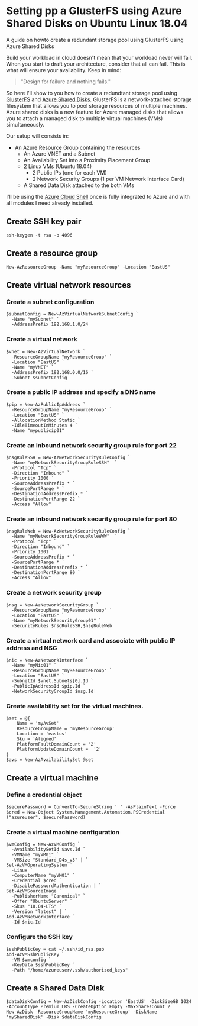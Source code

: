# Setting pp a GlusterFS using Azure Shared Disks on Ubuntu Linux 18.04
A guide on howto create a redundant storage pool using GlusterFS using Azure Shared Disks 


Build your workload in cloud doesn't mean that your workload never will fail. When you start to draft your architecture, consider that all can fail. This is what will ensure your availability. Keep in mind: 

> "Design for failure and nothing fails."

So here I'll show to you how to create a redundtant storage pool using [GlusterFS](https://www.gluster.org/) and [Azure Shared Disks](https://docs.microsoft.com/en-us/azure/virtual-machines/disks-shared). GlusterFS is a network-attached storage filesystem that allows you to pool storage resources of multiple machines. Azure shared disks is a new feature for Azure managed disks that allows you to attach a managed disk to multiple virtual machines (VMs) simultaneously. 

Our setup will consists in:

* An Azure Resource Group containing the resources
   * An Azure VNET and a Subnet
   * An Availability Set into a Proximity Placement Group
   * 2 Linux VMs (Ubuntu 18.04)
      * 2 Public IPs (one for each VM)
      * 2 Network Security Groups (1 per VM Network Interface Card)
   * A Shared Data Disk attached to the both VMs

I'll be using the [Azure Cloud Shell](https://docs.microsoft.com/en-us/azure/cloud-shell/overview) once is fully integrated to Azure and with all modules I need already installed.

## Create SSH key pair
```azurepowershell-interactive
ssh-keygen -t rsa -b 4096
```
 
## Create a resource group
```azurepowershell-interactive
New-AzResourceGroup -Name "myResourceGroup" -Location "EastUS"
```

## Create virtual network resources
### Create a subnet configuration
```azurepowershell-interactive
$subnetConfig = New-AzVirtualNetworkSubnetConfig `
  -Name "mySubnet" `
  -AddressPrefix 192.168.1.0/24
```

### Create a virtual network
```azurepowershell-interactive
$vnet = New-AzVirtualNetwork `
  -ResourceGroupName "myResourceGroup" `
  -Location "EastUS" `
  -Name "myVNET" `
  -AddressPrefix 192.168.0.0/16 `
  -Subnet $subnetConfig
```

### Create a public IP address and specify a DNS name
```azurepowershell-interactive
$pip = New-AzPublicIpAddress `
  -ResourceGroupName "myResourceGroup" `
  -Location "EastUS" `
  -AllocationMethod Static `
  -IdleTimeoutInMinutes 4 `
  -Name "mypublicip01"
```

### Create an inbound network security group rule for port 22
```azurepowershell-interactive
$nsgRuleSSH = New-AzNetworkSecurityRuleConfig `
  -Name "myNetworkSecurityGroupRuleSSH"  `
  -Protocol "Tcp" `
  -Direction "Inbound" `
  -Priority 1000 `
  -SourceAddressPrefix * `
  -SourcePortRange * `
  -DestinationAddressPrefix * `
  -DestinationPortRange 22 `
  -Access "Allow"
```
### Create an inbound network security group rule for port 80
```azurepowershell-interactive
$nsgRuleWeb = New-AzNetworkSecurityRuleConfig `
  -Name "myNetworkSecurityGroupRuleWWW"  `
  -Protocol "Tcp" `
  -Direction "Inbound" `
  -Priority 1001 `
  -SourceAddressPrefix * `
  -SourcePortRange * `
  -DestinationAddressPrefix * `
  -DestinationPortRange 80 `
  -Access "Allow"
```
### Create a network security group
```azurepowershell-interactive
$nsg = New-AzNetworkSecurityGroup `
  -ResourceGroupName "myResourceGroup" `
  -Location "EastUS" `
  -Name "myNetworkSecurityGroup01" `
  -SecurityRules $nsgRuleSSH,$nsgRuleWeb
```
### Create a virtual network card and associate with public IP address and NSG
```azurepowershell-interactive
$nic = New-AzNetworkInterface `
  -Name "myNic01" `
  -ResourceGroupName "myResourceGroup" `
  -Location "EastUS" `
  -SubnetId $vnet.Subnets[0].Id `
  -PublicIpAddressId $pip.Id `
  -NetworkSecurityGroupId $nsg.Id
```

### Create availability set for the virtual machines. 
```azurepowershell-interactive
$set = @{
    Name = 'myAvSet'
    ResourceGroupName = 'myResourceGroup'
    Location = 'eastus'
    Sku = 'Aligned'
    PlatformFaultDomainCount = '2'
    PlatformUpdateDomainCount =  '2'
}
$avs = New-AzAvailabilitySet @set
```
## Create a virtual machine
### Define a credential object
```azurepowershell-interactive
$securePassword = ConvertTo-SecureString ' ' -AsPlainText -Force
$cred = New-Object System.Management.Automation.PSCredential ("azureuser", $securePassword)
```
### Create a virtual machine configuration
```azurepowershell-interactive
$vmConfig = New-AzVMConfig `
  -AvailabilitySetId $avs.Id `
  -VMName "myVM01" `
  -VMSize "Standard_D4s_v3" | `
Set-AzVMOperatingSystem `
  -Linux `
  -ComputerName "myVM01" `
  -Credential $cred `
  -DisablePasswordAuthentication | `
Set-AzVMSourceImage `
  -PublisherName "Canonical" `
  -Offer "UbuntuServer" `
  -Skus "18.04-LTS" `
  -Version "latest" | `
Add-AzVMNetworkInterface `
  -Id $nic.Id
```
### Configure the SSH key
```azurepowershell-interactive
$sshPublicKey = cat ~/.ssh/id_rsa.pub
Add-AzVMSshPublicKey `
  -VM $vmconfig `
  -KeyData $sshPublicKey `
  -Path "/home/azureuser/.ssh/authorized_keys"
```
## Create a Shared Data Disk
```azurepowershell-interactive
$dataDiskConfig = New-AzDiskConfig -Location 'EastUS' -DiskSizeGB 1024 -AccountType Premium_LRS -CreateOption Empty -MaxSharesCount 2
New-AzDisk -ResourceGroupName 'myResourceGroup' -DiskName 'mySharedDisk' -Disk $dataDiskConfig
```



